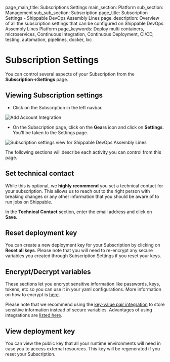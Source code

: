 page_main_title: Subscriptions Settings
main_section: Platform
sub_section: Management
sub_sub_section: Subscription
page_title: Subscription Settings - Shippable DevOps Assembly Lines
page_description: Overview of all the subscription settings that can be configured on Shippable DevOps Assembly Lines Platform
page_keywords: Deploy multi containers, microservices, Continuous Integration, Continuous Deployment, CI/CD, testing, automation, pipelines, docker, lxc

# Subscription Settings

You can control several aspects of your Subscription from the **Subscription->Settings** page.

## Viewing Subscription settings


* Click on the Subscription in the left navbar.

<img src="/images/getting-started/account-settings.png" alt="Add Account Integration">

* On the Subscription page, click on the **Gears** icon and click on **Settings**. You'll be taken to the Settings page.

<img src="/images/platform/management/subscription-settings.png" alt="Subscription settings view for Shippable DevOps Assembly Lines" style="vertical-align: middle;display: block;margin-left: auto;margin-right: auto;"/>

The following sections will describe each activity you can control from this page.

## Set technical contact

While this is optional, we **highly recommend** you set a technical contact for your subscription. This allows us to reach out to the right person with breaking changes or any other information that you should be aware of to run jobs on Shippable.

In the **Technical Contact** section, enter the email address and click on **Save**.

## Reset deployment key

You can create a new deployment key for your Subscription by clicking on **Reset all keys**. Please note that you will need to re-encrypt any secure variables you created through Subscription Settings if you reset your keys.

## Encrypt/Decrypt variables

These sections let you encrypt sensitive information like passwords, keys, tokens, etc so you can use it in your yaml configurations. More information on how to encrypt is [here](/platform/tutorial/security/encrypt-vars).

Please note that we recommend using the [key-value pair integration](/platform/integration/key-value) to store sensitive information instead of secure variables. Advantages of using integrations are [listed here](/platform/integration/overview).

## View deployment key

You can view the public key that all your runtime environments will need in case you to access external resources. This key will be regenerated if you reset your Subscription.
